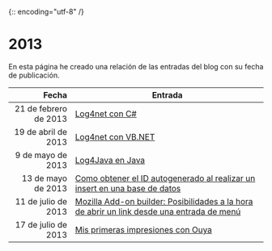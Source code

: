 {:: encoding="utf-8" /}
# 2013

En esta página he creado una relación de las entradas del blog con su fecha de publicación.

| Fecha  | Entrada |
| --: | -- |
| 21 de febrero de 2013 | [Log4net con C#](#2013_01) |
| 19 de abril de 2013 | [Log4net con VB.NET](#2013_02) |
| 9 de mayo de 2013 | [Log4Java en Java](#2013_03) |
| 13 de mayo de 2013 | [Como obtener el ID autogenerado al realizar un insert en una base de datos](#2013_04) |
| 11 de julio de 2013 | [Mozilla Add-on builder: Posibilidades a la hora de abrir un link desde una entrada de menú](#2013_05) |
| 17 de julio de 2013 | [Mis primeras impresiones con Ouya](#2013_06) |
